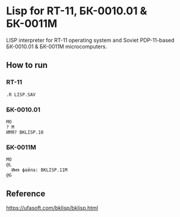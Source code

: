 # Lisp for RT-11, БК-0010.01 & БК-0011М
LISP interpreter for RT-11 operating system and Soviet PDP-11-based БК-0010.01 & БК-0011М microcomputers.

## How to run

### RT-11
```
.R LISP.SAV
```

### БК-0010.01
```
MO
? M
ИМЯ? BKLISP.10
```

### БК-0011М
```
MO
@L
  Имя файла: BKLISP.11M
@G
```


## Reference
https://ufasoft.com/bklisp/bklisp.html